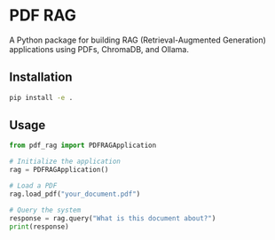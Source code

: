 # PDF RAG

A Python package for building RAG (Retrieval-Augmented Generation) applications using PDFs, ChromaDB, and Ollama.

## Installation

```bash
pip install -e .
```

## Usage

```python
from pdf_rag import PDFRAGApplication

# Initialize the application
rag = PDFRAGApplication()

# Load a PDF
rag.load_pdf("your_document.pdf")

# Query the system
response = rag.query("What is this document about?")
print(response)
```
